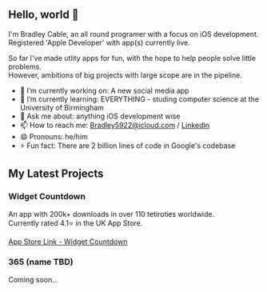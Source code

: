 ## Hello, world 👋
I'm Bradley Cable, an all round programer with a focus on iOS development.<br>
Registered 'Apple Developer' with app(s) currently live. 

So far I've made utlity apps for fun, with the hope to help people solve little problems.<br>
However, ambitions of big projects with large scope are in the pipeline.

- 🔭 I’m currently working on: A new social media app
- 🌱 I’m currently learning: EVERYTHING - studing computer science at the University of Birmingham
- 💬 Ask me about: anything iOS development wise
- 📫 How to reach me: [Bradley5922@icloud.com](mailto:Bradley5922@icloud.com?subject=GitHub%20README) / [LinkedIn](https://www.linkedin.com/in/bradley-cable-a2b924190/)
- 😄 Pronouns: he/him
- ⚡ Fun fact: There are 2 billion lines of code in Google's codebase

## My Latest Projects
### Widget Countdown
An app with 200k+ downloads in over 110 tetiroties worldwide.<br> 
Currently rated 4.1⭐️ in the UK App Store.

[App Store Link - Widget Countdown](https://apps.apple.com/lv/app/widget-countdown/id1532721548)

### 365 (name TBD)
Coming soon...

